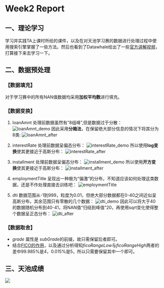 # Week2 Report

## 一、理论学习
学习并实践TA上课时所给的课件，以及在对天池学习赛的数据进行处理过程中使用搜索引擎掌握了一些方法。然后也看到了Datawhale给出了一些[官方讲解视频](https://github.com/datawhalechina/team-learning-data-mining/tree/master/FinancialRiskControl)，打算接下来去学习一下。

## 二、数据预处理
### 【数据填充】
对于学习赛中的所有NAN值数据均采用**加权平均数**进行填充。

### 【数据变换】
1. loanAmnt
处理前数据虽然有“8组峰”,但是数据过于分散：
![loanAmnt_demo](./images/week3/loanAmnt_demo.png)
因此采用**分箱法**，在保留绝大部分信息的情况下将其分为8类:
![loanAmnt_after](./images/week3/loanAmnt_after.png)

2. interestRate
处理前数据呈偏态分布：
![interestRate_demo](./images/week3/interestRate_demo.png)
所以使用**log变换**使其更接近于高斯分布：
![interestRate_after](./images/week3/interestRate_after.png)

3. installment
处理前数据呈偏态分布：
![installment_demo](./images/week3/installment_demo.png)
所以使用**开方变换**使其更接近于高斯分布：
![installment_after](./images/week3/installment_after.png)

4. employmentTitle
呈现出一种极为“偏激”的分布，不知道应该如何处理这类数据，还是不作处理直接去训练吧：
![employmentTitle](./images/week3/employmentTitle.png)


5. dti
数据范围从-1到999，粒度为0.01，但绝大部分数据都在0-40之间近似呈高斯分布，其余范围只有零散的几个数据：
![dti_demo](./images/week3/dti_demo.png)
因此可以将大于40的数据随机分布到40-41，将NAN值“归结到峰值”20，再使用sqrt变化使得整个数据呈正态分布：
![dti_after](./images/week3/dti_after.png)

### 【数据取舍】
- *grade* 属性是 *subGrade*的前缀，故只需保留后者即可。
- 结合[FICO的作用](https://baike.baidu.com/item/FICO/22143941)，以及通过分析得知*ficoRangeLow*与*ficoRangeHigh*两者的差中99.985%是4，0.015%是5，所以只需要保留其中一个即可。

## 三、天池成绩
![](./images/week3/)
